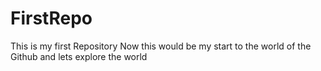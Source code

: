 # FirstRepo
This is my first Repository
Now this would be my start to the world of the Github and lets explore the world
